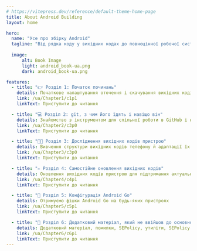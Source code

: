 ```yaml
---
# https://vitepress.dev/reference/default-theme-home-page
title: About Android Building
layout: home

hero:
  name: "Усе про збірку Android"
  tagline: "Від рядка коду у вихідних кодах до повноцінної робочої системи на вашому пристрої"
  
  image: 
      alt: Book Image
      light: android_book-ua.png
      dark: android_book-ua.png

features:
  - title: "👉 Розділ 1: Початок починань"
    details: Початкове налаштування оточення і скачування вихідних кодів
    link: /ua/Chapter1/c1p1
    linkText: Приступити до читання

  - title: "💻 Розділ 2: git, з чим його їдять і навіщо він"
    details: Знайомство з інструментом для спільної роботи в GitHub і не тільки
    link: /ua/Chapter2/c3p0
    linkText: Приступити до читання

  - title: "🧑‍💻 Розділ 3: Дослідження вихідних кодів пристрою"
    details: Вивчення структури вихідних кодів телефону й адаптації їх для певної прошивки
    link: /ua/Chapter3/c3p0
    linkText: Приступити до читання

  - title: "✏️ Розділ 4: Самостійне оновлення вихідних кодів"
    details: Оновлення вихідних кодів пристрою для підтримання актуального стану ПЗ на ньому
    link: /ua/Chapter4/c4p1
    linkText: Приступити до читання

  - title: "📱 Розділ 5: Конфігурація Android Go"
    details: Отримуємо фішки Android Go на будь-яких пристроях
    link: /ua/Chapter5/c5p1
    linkText: Приступити до читання

  - title: "👀 Розділ 6: Додатковий матеріал, який не ввійшов до основної частини"
    details: Додатковий матеріал, помилки, SEPolicy, утиліти, SEPolicy
    link: /ua/Chapter6/c6p1
    linkText: Приступити до читання
---
```


<style>
:root {
  --vp-home-hero-name-color: transparent;
  --vp-home-hero-name-background: -webkit-linear-gradient(120deg, #00ffb1 30%, #00ff68);

  --vp-home-hero-image-background-image: linear-gradient(-45deg, #bd34fe 50%, #47caff 50%);
  --vp-home-hero-image-filter: blur(44px);
}

@media (min-width: 640px) {
  :root {
    --vp-home-hero-image-filter: blur(56px);
  }
}

@media (min-width: 960px) {
  :root {
    --vp-home-hero-image-filter: blur(68px);
  }
}
</style>

<script setup>
import {
  VPTeamPage,
  VPTeamPageTitle,
  VPTeamMembers
} from 'vitepress/theme'

const members = [
  {
    avatar: 'https://www.github.com/Roker2.png',
    name: 'Roker2',
    title: 'Засновник',
    links: [
      { icon: 'github', link: 'https://github.com/Roker2' },
    ]
  },
  {
    avatar: 'https://www.github.com/CakesTwix.png',
    name: 'CakesTwix',
    title: 'Розробник сайту',
    links: [
      { icon: 'github', link: 'https://github.com/CakesTwix' },
      { icon: 'mastodon', link: 'https://pl.m0e.space/CakesTwix' }
    ]
  },
  {
    avatar: 'https://www.github.com/acroreiser.png',
    name: 'acroreiser',
    title: 'Писар',
    links: [
      { icon: 'github', link: 'https://github.com/acroreiser' },
    ]
  },
  {
    avatar: 'https://www.github.com/myslivets.png',
    name: 'Daniel Myslivets',
    title: 'Дизайнер обкладинки',
    links: [
      { icon: 'github', link: 'https://github.com/myslivets' },
      { icon: 'youtube', link: 'https://www.youtube.com/@DanielM' },
    ]
  },
  {
    avatar: 'https://www.github.com/Ultra119.png',
    name: 'Ultra119',
    title: 'Писар',
    links: [
      { icon: 'github', link: 'https://github.com/Ultra119' },
    ]
  },
  {
    avatar: 'https://www.github.com/SanyaPilot.png',
    name: 'SanyaPilot',
    title: 'Виправлення',
    links: [
      { icon: 'github', link: 'https://github.com/SanyaPilot' },
    ]
  },
]
</script>

<VPTeamPage>
  <VPTeamPageTitle>
    <template #title>
      Автори
    </template>
    <template #lead>
      Ті, хто писав, виправляв, додавав інформацію про збірку Android з вихідного коду
    </template>
  </VPTeamPageTitle>
  <VPTeamMembers
    :members="members"
  />
</VPTeamPage>


